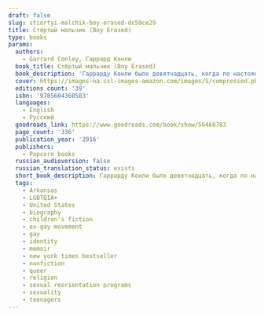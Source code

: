 ```yaml
---
draft: false
slug: stiortyi-malchik-boy-erased-dc59ce29
title: Стёртый мальчик (Boy Erased)
type: books
params:
  authors:
    - Garrard Conley, Гаррард Конли
  book_title: Стёртый мальчик (Boy Erased)
  book_description: 'Гаррарду Конли было девятнадцать, когда по настоянию родителей ему пришлось пройти основанную на библейском учении конверсионную терапию, которая обещала «исцелить» его сексуальную ориентацию. Будучи сыном баптистского священника из глубинки Арканзаса, славящегося своими консервативными взглядами, Гаррард был вынужден преодолеть огромный путь, чтобы обрести себя. В 2018 году по его мемуарам вышел художественный фильм «Стертая личность» с Николь Кидман, Расселом Кроу и Лукасом Хеджесом в главных ролях. A beautiful, raw and compassionate memoir about identity, love and understanding. Now a major motion picture starring Nicole Kidman, Russell Crowe, and Lucas Hedges, directed by Joel Edgerton. The son of a Baptist pastor and deeply embedded in church life in small town Arkansas, as a young man Garrard Conley was terrified and conflicted about his sexuality. When Garrard was a nineteen-year-old college student, he was outed to his parents, and was forced to make a life-changing decision: either agree to attend a church-supported conversion therapy program that promised to “cure” him of homosexuality; or risk losing family, friends, and the God he had prayed to every day of his life. Through an institutionalized Twelve-Step Program heavy on Bible study, he was supposed to emerge heterosexual, ex-gay, cleansed of impure urges and stronger in his faith in God for his brush with sin. Instead, even when faced with a harrowing and brutal journey, Garrard found the strength and understanding to break out in search of his true self and forgiveness.By confronting his buried past and the burden of a life lived in shadow, Garrard traces the complex relationships among family, faith, and community. At times heart-breaking, at times triumphant, this memoir is a testament to love that survives despite all odds.'
  cover: https://images-na.ssl-images-amazon.com/images/S/compressed.photo.goodreads.com/books/1617884308i/56468783.jpg
  editions count: '39'
  isbn: '9785604360583'
  languages:
    - English
    - Русский
  goodreads_link: https://www.goodreads.com/book/show/56468783
  page_count: '336'
  publication_year: '2016'
  publishers:
    - Popcorn books
  russian_audioversion: false
  russian_translation_status: exists
  short_book_description: Гаррарду Конли было девятнадцать, когда по настоянию родителей ему пришлось пройти основанную на библейском учении конверсионную терапию, которая обещала «исцелить» его сексуальную ориентацию...
  tags:
    - Arkansas
    - LGBTQIA+
    - United States
    - biography
    - children's fiction
    - ex-gay movement
    - gay
    - identity
    - memoir
    - new york times bestseller
    - nonfiction
    - queer
    - religion
    - sexual reorientation programs
    - sexuality
    - teenagers
---
```


